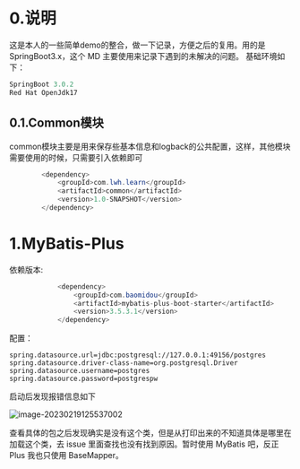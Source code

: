 # 0.说明
这是本人的一些简单demo的整合，做一下记录，方便之后的复用。用的是 SpringBoot3.x，这个 MD 主要使用来记录下遇到的未解决的问题。
基础环境如下：

```java
SpringBoot 3.0.2
Red Hat OpenJdk17
```
## 0.1.Common模块
common模块主要是用来保存些基本信息和logback的公共配置，这样，其他模块需要使用的时候，只需要引入依赖即可
```java
        <dependency>
            <groupId>com.lwh.learn</groupId>
            <artifactId>common</artifactId>
            <version>1.0-SNAPSHOT</version>
        </dependency>
```
# 1.MyBatis-Plus
依赖版本:
```java
            <dependency>
                <groupId>com.baomidou</groupId>
                <artifactId>mybatis-plus-boot-starter</artifactId>
                <version>3.5.3.1</version>
            </dependency>
```
配置：
```properties
spring.datasource.url=jdbc:postgresql://127.0.0.1:49156/postgres
spring.datasource.driver-class-name=org.postgresql.Driver
spring.datasource.username=postgres
spring.datasource.password=postgrespw
```
启动后发现报错信息如下

![image-20230219125537002](https://hwl-blog.oss-cn-beijing.aliyuncs.com/image/202302192032310.png)

查看具体的包之后发现确实是没有这个类，但是从打印出来的不知道具体是哪里在加载这个类，去 issue 里面查找也没有找到原因。暂时使用 MyBatis 吧，反正 Plus 我也只使用 BaseMapper。